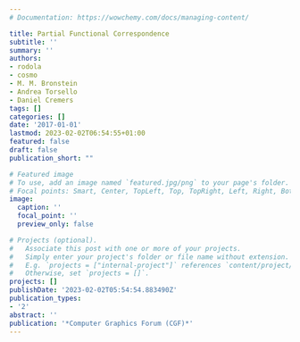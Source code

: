 ```yaml
---
# Documentation: https://wowchemy.com/docs/managing-content/

title: Partial Functional Correspondence
subtitle: ''
summary: ''
authors:
- rodola
- cosmo
- M. M. Bronstein
- Andrea Torsello
- Daniel Cremers
tags: []
categories: []
date: '2017-01-01'
lastmod: 2023-02-02T06:54:55+01:00
featured: false
draft: false
publication_short: ""

# Featured image
# To use, add an image named `featured.jpg/png` to your page's folder.
# Focal points: Smart, Center, TopLeft, Top, TopRight, Left, Right, BottomLeft, Bottom, BottomRight.
image:
  caption: ''
  focal_point: ''
  preview_only: false

# Projects (optional).
#   Associate this post with one or more of your projects.
#   Simply enter your project's folder or file name without extension.
#   E.g. `projects = ["internal-project"]` references `content/project/deep-learning/index.md`.
#   Otherwise, set `projects = []`.
projects: []
publishDate: '2023-02-02T05:54:54.883490Z'
publication_types:
- '2'
abstract: ''
publication: '*Computer Graphics Forum (CGF)*'
---
```

